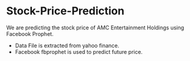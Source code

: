# Stock-Price-Prediction 
We are predicting the stock price of AMC Entertainment Holdings using Facebook Prophet.

- Data File is extracted from yahoo finance. 
- Facebook fbprophet is used to predict future price. 

